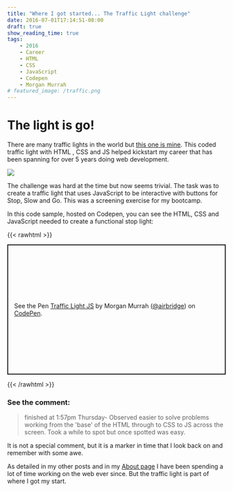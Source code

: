 ```yaml
---
title: "Where I got started... The Traffic Light challenge"
date: 2016-07-01T17:14:51-08:00
draft: true
show_reading_time: true
tags: 
    - 2016
    - Career
    - HTML
    - CSS
    - JavaScript
    - Codepen
    - Morgan Murrah
# featured_image: /traffic.png    
---
```


# The light is go!

There are many traffic lights in the world but [this one is mine](https://codepen.io/airbridge/pen/oLBvYr). This coded traffic light with HTML , CSS and JS helped kickstart my career that has been spanning for over 5 years doing web development. 

![](/traffic.png)

The challenge was hard at the time but now seems trivial. The task was to create a traffic light that uses JavaScript to be interactive with buttons for Stop, Slow and Go. This was a screening exercise for my bootcamp. 

In this code sample, hosted on Codepen, you can see the HTML, CSS and JavaScript needed to create a functional stop light:

{{< rawhtml >}}
<p class="codepen" data-height="300" data-default-tab="html,result" data-slug-hash="oLBvYr" data-user="airbridge" style="height: 300px; box-sizing: border-box; display: flex; align-items: center; justify-content: center; border: 2px solid; margin: 1em 0; padding: 1em;">
  <span>See the Pen <a href="https://codepen.io/airbridge/pen/oLBvYr">
  Traffic Light JS</a> by Morgan Murrah (<a href="https://codepen.io/airbridge">@airbridge</a>)
  on <a href="https://codepen.io">CodePen</a>.</span>
</p>
<script async src="https://cpwebassets.codepen.io/assets/embed/ei.js"></script>
{{< /rawhtml >}}

### See the comment:

>  finished at 1:57pm Thursday-
Observed easier to solve problems working from the 'base' of the HTML through to CSS to JS across the screen. Took a while to spot but once spotted was easy.

It is not a special comment, but it is a marker in time that I look back on and remember with some awe.

As detailed in my other posts and in my [About page](/about) I have been spending a lot of time working on the web ever since. But the traffic light is part of where I got my start.

